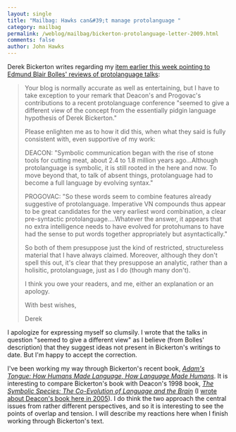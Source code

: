 ```yaml
---
layout: single 
title: "Mailbag: Hawks can&#39;t manage protolanguage " 
category: mailbag
permalink: /weblog/mailbag/bickerton-protolanguage-letter-2009.html
comments: false 
author: John Hawks 
---
```


Derek Bickerton writes regarding my <a href="">item earlier this week pointing to Edmund Blair Bolles' reviews of protolanguage talks</a>: 

<blockquote>Your blog is normally accurate as well as entertaining, but I have to take exception to your remark that Deacon's and Progovac's contributions to a recent protolanguage conference "seemed to give a different view of the concept from the essentially pidgin language hypothesis of Derek Bickerton."
 
Please enlighten me as to how it did this, when what they said is fully consistent with, even supportive of my work:
 
DEACON:   "Symbolic communication began with the rise of stone tools for cutting meat, about 2.4 to 1.8 million years ago...Although protolanguage is symbolic, it is still rooted in the here and now. To move beyond that, to talk of absent things, protolanguage had to become a full language by evolving syntax."

PROGOVAC:   "So these words seem to combine features already suggestive of protolanguage. Imperative VN  compounds thus appear to be great candidates for the very earliest word combination, a clear pre-syntactic protolanguage....Whatever the answer, it appears that no extra intelligence needs to have evolved for protohumans to have had the sense to put words together appropriately but asyntactically."

So both of them presuppose just the kind of restricted, structureless material that I have always claimed.  Moreover, although they don't spell this out, it's clear that they presuppose an analytic, rather than a holisitic, protolanguage, just as I do (though many don't).

I think you owe your readers, and me, either an explanation or an apology.

With best wishes,

Derek</blockquote>

I apologize for expressing myself so clumsily. I wrote that the talks in question "seemed to give a different view"  as I believe (from Bolles' description) that they suggest ideas not present in Bickerton's writings to date. But I'm happy to accept the correction. 

I've been working my way through Bickerton's recent book, <a href="http://www.amazon.com/gp/product/0809022818?ie=UTF8&tag=johnhawksanth-20&linkCode=as2&camp=1789&creative=390957&creativeASIN=0809022818"><i>Adam's Tongue: How Humans Made Language, How Language Made Humans</i></a>.  It is interesting to compare Bickerton's book with Deacon's 1998 book, <a href="http://www.amazon.com/gp/product/0393317544?ie=UTF8&tag=johnhawksanth-20&linkCode=as2&camp=1789&creative=390957&creativeASIN=0393317544"><i>The Symbolic Species: The Co-Evolution of Language and the Brain</i></a> (I <a href="http://johnhawks.net/weblog/topics/minds/deacon.html">wrote about Deacon's book here in 2005</a>). I do think the two approach the central issues from rather different perspectives, and so it is interesting to see the points of overlap and tension. I will describe my reactions here when I finish working through Bickerton's text. 



